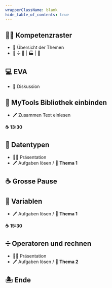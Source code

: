 ```yaml
---
wrapperClassName: blank
hide_table_of_contents: true
---
```


<Timeline title="Woche 2">
<Event time="12:45">

## :man_teacher: Kompetenzraster

- :compass: Übersicht der Themen
- :scroll: :heavy_division_sign: :twisted_rightwards_arrows: | :factory: | :bug:

</Event>

<Event time="12:55">

## :computer: EVA

- :thought_balloon: Diskussion

</Event>
<Event time="13:00">

## :two_women_holding_hands: MyTools Bibliothek einbinden

- :pen: Zusammen Text einlesen

**:coffee: 13:30**

</Event>
<Event time="13:35">

## :scroll: Datentypen

- :man_teacher: Präsentation
- :pen: Aufgaben lösen / :checkered_flag: **Thema 1**

</Event>
<Event time="14:20">

## :coffee: Grosse Pause

</Event>
<Event time="14:40">

## :scroll: Variablen

- :pen: Aufgaben lösen / :checkered_flag: **Thema 1**

**:coffee: 15:30**

</Event>
<Event time="15:35">

## :heavy_division_sign: Operatoren und rechnen

- :man_teacher: Präsentation
- :pen: Aufgaben lösen / :checkered_flag: **Thema 2**

</Event>
<Event time="16:15">

## 🏝️ Ende

</Event>
</Timeline>
